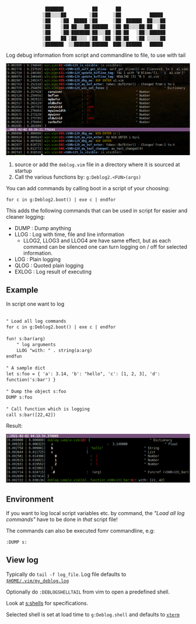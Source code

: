 ```
               ███████           ██       ██
              ░██░░░░██         ░██      ░██           █████
              ░██    ░██  █████ ░██      ░██  ██████  ██░░░██
              ░██    ░██ ██░░░██░██████  ░██ ██░░░░██░██  ░██
              ░██    ░██░███████░██░░░██ ░██░██   ░██░░██████
              ░██    ██ ░██░░░░ ░██  ░██ ░██░██   ░██ ░░░░░██
              ░███████  ░░██████░██████  ███░░██████   █████

```

Log debug information from script and commandline to file, to use with tail

<img alt="deblog sample" src="https://github.com/Termplexed/res/blob/master/img/deblog-sample-01.png" />

1. source or add the `deblog.vim` file in a directory where it is sourced at startup
2. Call the various functions by: `g:Deblog2.<FUN>(args)`

You can add commands by calling boot in a script of your choosing:

```vim
for c in g:Deblog2.boot() | exe c | endfor
```

This adds the following commands that can be used in script for easier and cleaner logging:

* DUMP  : Dump anything
* LLOG  : Log with time, file and line information
    * LLOG2, LLOG3 and LLOG4 are have same effect, but as each command can be silenced one can turn logging on / off for selected information.
* LOG   : Plain logging
* QLOG  : Quoted plain logging
* EXLOG : Log result of executing

## Example

In script one want to log 

```vim

" Load all log commands
for c in g:Deblog2.boot() | exe c | endfor

fun! s:bar(arg)
	" log arguments
	LLOG "with: " . string(a:arg)
endfun

" A sample dict
let s:foo = { 'a': 3.14, 'b': "hello", 'c': [1, 2, 3], 'd': function('s:bar') }

" Dump the object s:foo
DUMP s:foo

" Call function which is logging
call s:bar([22,42])
```

Result:

<img alt="Code sample result" src="https://raw.githubusercontent.com/Termplexed/res/master/img/deblog-sample-02.png" />


## Environment

If you want to log local script variables etc. by command, the *"Load all log commands"* have to be done in *that* script file!

The commands can also be executed fomr commandline, e.g:

    :DUMP s:


## View log

Typically do `tail -f log_file`. Log file defaults to [`$HOME/.vim/my_deblog.log`](https://github.com/Termplexed/deblog/blob/41057a42e0b1e6cd2fd407c646c1adf40bd911f4/plugin/deblog.vim#L72)

Optionally do `:DEBLOGSHELLTAIL` from vim to open a predefined shell.

Look at [s:shells](https://github.com/Termplexed/deblog/blob/41057a42e0b1e6cd2fd407c646c1adf40bd911f4/plugin/deblog.vim#L43) for specifications.

Selected shell is set at load time to `g:Deblog.shell`  and defaults to [`xterm`](https://github.com/Termplexed/deblog/blob/41057a42e0b1e6cd2fd407c646c1adf40bd911f4/plugin/deblog.vim#L78)







